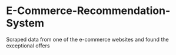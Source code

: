 # E-Commerce-Recommendation-System
Scraped data from one of the e-commerce websites and found the exceptional offers
